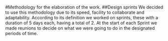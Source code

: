 #Methodology for the elaboration of the work.
##Design sprints
We decided to use this methodology due to its speed, facility to collaborate and adaptability. According to its definition we worked on sprints, these with a duration of 5 days each, having a total of 2.
At the start of each Sprint we made reunions to decide on what we were going to do in the designated periods of time.
